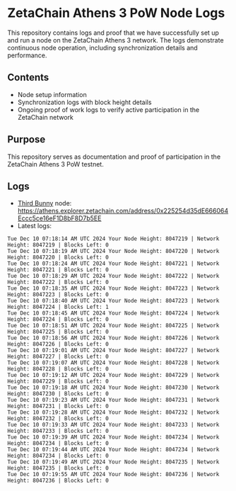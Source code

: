 # ZetaChain Athens 3 PoW Node Logs
This repository contains logs and proof that we have successfully set up and run a node on the ZetaChain Athens 3 network. The logs demonstrate continuous node operation, including synchronization details and performance.

## Contents
- Node setup information
- Synchronization logs with block height details
- Ongoing proof of work logs to verify active participation in the ZetaChain network

## Purpose
This repository serves as documentation and proof of participation in the ZetaChain Athens 3 PoW testnet.

## Logs

- [Third Bunny](https://thirdbunny.xyz/) node: https://athens.explorer.zetachain.com/address/0x225254d35dE666064Eccc5ce16eF1D8bF8D7b5EE
- Latest logs:
```
Tue Dec 10 07:18:14 AM UTC 2024 Your Node Height: 8047219 | Network Height: 8047219 | Blocks Left: 0
Tue Dec 10 07:18:19 AM UTC 2024 Your Node Height: 8047220 | Network Height: 8047220 | Blocks Left: 0
Tue Dec 10 07:18:24 AM UTC 2024 Your Node Height: 8047221 | Network Height: 8047221 | Blocks Left: 0
Tue Dec 10 07:18:29 AM UTC 2024 Your Node Height: 8047222 | Network Height: 8047222 | Blocks Left: 0
Tue Dec 10 07:18:35 AM UTC 2024 Your Node Height: 8047223 | Network Height: 8047223 | Blocks Left: 0
Tue Dec 10 07:18:40 AM UTC 2024 Your Node Height: 8047223 | Network Height: 8047224 | Blocks Left: 1
Tue Dec 10 07:18:45 AM UTC 2024 Your Node Height: 8047224 | Network Height: 8047224 | Blocks Left: 0
Tue Dec 10 07:18:51 AM UTC 2024 Your Node Height: 8047225 | Network Height: 8047225 | Blocks Left: 0
Tue Dec 10 07:18:56 AM UTC 2024 Your Node Height: 8047226 | Network Height: 8047226 | Blocks Left: 0
Tue Dec 10 07:19:01 AM UTC 2024 Your Node Height: 8047227 | Network Height: 8047227 | Blocks Left: 0
Tue Dec 10 07:19:07 AM UTC 2024 Your Node Height: 8047228 | Network Height: 8047228 | Blocks Left: 0
Tue Dec 10 07:19:12 AM UTC 2024 Your Node Height: 8047229 | Network Height: 8047229 | Blocks Left: 0
Tue Dec 10 07:19:18 AM UTC 2024 Your Node Height: 8047230 | Network Height: 8047230 | Blocks Left: 0
Tue Dec 10 07:19:23 AM UTC 2024 Your Node Height: 8047231 | Network Height: 8047231 | Blocks Left: 0
Tue Dec 10 07:19:28 AM UTC 2024 Your Node Height: 8047232 | Network Height: 8047232 | Blocks Left: 0
Tue Dec 10 07:19:33 AM UTC 2024 Your Node Height: 8047233 | Network Height: 8047233 | Blocks Left: 0
Tue Dec 10 07:19:39 AM UTC 2024 Your Node Height: 8047234 | Network Height: 8047234 | Blocks Left: 0
Tue Dec 10 07:19:44 AM UTC 2024 Your Node Height: 8047234 | Network Height: 8047234 | Blocks Left: 0
Tue Dec 10 07:19:49 AM UTC 2024 Your Node Height: 8047235 | Network Height: 8047235 | Blocks Left: 0
Tue Dec 10 07:19:55 AM UTC 2024 Your Node Height: 8047236 | Network Height: 8047236 | Blocks Left: 0
```
